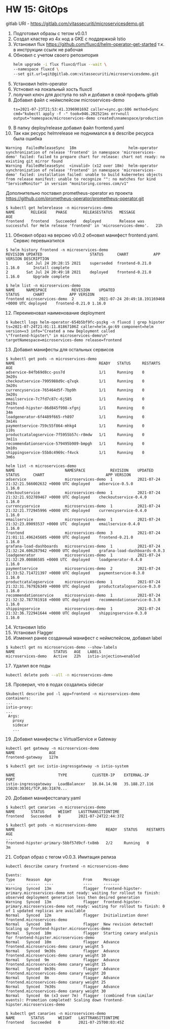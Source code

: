 # HW 15: GitOps

gitlab URI - https://gitlab.com/vitassecuriti/microservicesdemo.git

1. Подготовил образы с тегом v0.0.1
2. Создал кластер из 4х нод а GKE с поддержкой Istio
3. Установил flux https://github.com/fluxcd/helm-operator-get-started т.к. в инструкции ссылк не рабочая
4. Обновил с учетом своего репозитория
   ```bash
   helm upgrade -i flux fluxcd/flux --wait \
   --namespace fluxcd \
   --set git.url=git@gitlab.com:vitassecuriti/microservicesdemo.git
   ```
  5. Установил helm-operator
  6. Устновил на локальный хость fluxctl
  7. получил ключ для доступа по ssh и добавил в свой профиль gitlab
  8. Добавил файл с неймспейсом microservices-demo
     ```
     ts=2021-07-23T21:53:41.339690169Z caller=sync.go:606 method=Sync cmd="kubectl apply -f -" took=946.202521ms err=null output="namespace/microservices-demo created\nnamespace/production
     ```
9.  В папку deploy/release добавил файл frontend.yaml   
10. Так как ресурс helmrelease не поднимался в в describe ресурса была ошибка
   ```
   Warning  FailedReleaseSync  18m                       helm-operator  synchronization of release 'frontend' in namespace 'microservices-demo' failed: failed to prepare chart for release: chart not ready: no existing git mirror found
  Warning  FailedReleaseSync  <invalid> (x12 over 18m)  helm-operator  synchronization of release 'frontend' in namespace 'microservices-demo' failed: installation failed: unable to build kubernetes objects from release manifest: unable to recognize "": no matches for kind "ServiceMonitor" in version "monitoring.coreos.com/v1"
  ```
  Дополнительно поставил prometheus-operator из проекта https://github.com/prometheus-operator/prometheus-operator.git
  
  ```
  $ kubectl get helmrelease -n microservices-demo
  NAME       RELEASE    PHASE       RELEASESTATUS   MESSAGE                                                                       AGE
  frontend   frontend   Succeeded   deployed        Release was successful for Helm release 'frontend' in 'microservices-demo'.   21h
  ```
11. Обновил образ на версию v0.0.2 обновил манифест frontend.yaml. Сервис перевыкатился
   ```
   $ helm history frontend -n microservices-demo
   REVISION	UPDATED                 	STATUS    	CHART          	APP VERSION	DESCRIPTION     
   1       	Sat Jul 24 20:28:15 2021	superseded	frontend-0.21.0	1.16.0     	Install complete
   2       	Sat Jul 24 20:49:18 2021	deployed  	frontend-0.21.0	1.16.0     	Upgrade complete
   
   $ helm list -n microservices-demo
   NAME    	NAMESPACE         	REVISION	UPDATED                                	STATUS  	CHART          	APP VERSION
   frontend	microservices-demo	2       	2021-07-24 20:49:18.191169468 +0000 UTC	deployed	frontend-0.21.0	1.16.0 
   ```
12. Переименовал наименование deployment
   ```
   $ kubectl logs helm-operator-654b5bf9fc-pszkg -n fluxcd | grep hipster
   ts=2021-07-24T21:01:11.81867106Z caller=helm.go:69 component=helm version=v3 info="Created a new Deployment called
   \"frontend-hipster\" in microservices-demo\n" targetNamespace=microservices-demo release=frontend
   ```
13. Добавил манифесты для остальных сервисов
   ```
   $ kubectl get pods -n microservices-demo
  NAME                                     READY   STATUS     RESTARTS   AGE
  adservice-84fb69d8cc-pss7d               1/1     Running    0          3m20s
  checkoutservice-7995988d9c-q7xqk         1/1     Running    0          3m20s
  currencyservice-765464d5f-7bp9h          1/1     Running    0          3m20s
  emailservice-7c7fd7c87c-6j585            1/1     Running    0          3m19s
  frontend-hipster-86d845f998-xfgnj        1/1     Running    0          34m
  loadgenerator-6f4489f665-rh897           1/1     Running    0          3m14s
  paymentservice-759c55f864-mhkg4          1/1     Running    0          110s
  productcatalogservice-7f5955b57c-r8mdw   1/1     Running    0          3m11s
  recommendationservice-579495b989-bmpgh   1/1     Running    0          3m10s
  shippingservice-55b8c4969c-f4vck         1/1     Running    0          3m6s

  helm list -n microservices-demo
  NAME                   	NAMESPACE         	REVISION	UPDATED                                	STATUS  	CHART                        	APP VERSION
  adservice              	microservices-demo	1       	2021-07-24 21:32:21.566002632 +0000 UTC	deployed	adservice-0.5.0              	1.16.0     
  checkoutservice        	microservices-demo	1       	2021-07-24 21:32:21.932789467 +0000 UTC	deployed	checkoutservice-0.4.0        	1.16.0     
  currencyservice        	microservices-demo	1       	2021-07-24 21:32:21.772945996 +0000 UTC	deployed	currencyservice-0.4.0        	1.16.0     
  emailservice           	microservices-demo	1       	2021-07-24 21:32:23.89093537 +0000 UTC 	deployed	emailservice-0.4.0           	1.16.0     
  frontend               	microservices-demo	3       	2021-07-24 21:01:11.496245605 +0000 UTC	deployed	frontend-0.21.0              	1.16.0     
  grafana-load-dashboards	microservices-demo	1       	2021-07-24 21:32:24.606287942 +0000 UTC	deployed	grafana-load-dashboards-0.0.3	           
  loadgenerator          	microservices-demo	1       	2021-07-24 21:32:29.00886585 +0000 UTC 	deployed	loadgenerator-0.4.0          	1.16.0     
  paymentservice         	microservices-demo	2       	2021-07-24 21:33:52.714721397 +0000 UTC	deployed	paymentservice-0.3.0         	1.16.0     
  productcatalogservice  	microservices-demo	1       	2021-07-24 21:32:31.767926349 +0000 UTC	deployed	productcatalogservice-0.3.0  	1.16.0     
  recommendationservice  	microservices-demo	1       	2021-07-24 21:32:32.787781918 +0000 UTC	deployed	recommendationservice-0.3.0  	1.16.0     
  shippingservice        	microservices-demo	1       	2021-07-24 21:32:36.722941644 +0000 UTC	deployed	shippingservice-0.3.0        	1.16.0
   ```
14. Установил Istio
15. Установил Flagger
16. Изменил ранее созданный манифест с неймспейсом, добавил label
   ```
   $ kubectl get ns microservices-demo --show-labels
   NAME                 STATUS   AGE   LABELS
   microservices-demo   Active   22h   istio-injection=enabled
   ```
17. Удалил все поды
   ```bash
   kubectl delete pods --all -n microservices-demo
   ```
18. Проверил, что в подах создались sidecar
   ```
   $kubectl describe pod -l app=frontend -n microservices-demo
containers:
  ...
  istio-proxy:
  ...
    Args:
      proxy
      sidecar
      ...
   ```
19. Добавил манифесты c VirtualService и Gateway
   ```
   kubectl get gateway -n microservices-demo
   NAME               AGE
   frontend-gateway   127m

$ kubectl get svc istio-ingressgateway -n istio-system

NAME                   TYPE           CLUSTER-IP    EXTERNAL-IP     PORT
istio-ingressgateway   LoadBalancer   10.84.14.98   35.188.27.116   15020:30301/TCP,80:31870...
   ```
20. Добавил манифестcanary.yaml
   ```
   $ kubectl get canaries -n microservices-demo 
   NAME       STATUS      WEIGHT   LASTTRANSITIONTIME
   frontend   Succeeded   0        2021-07-24T22:44:37Z
   
   $ kubectl get pods -n microservices-demo 
  NAME                                        READY   STATUS    RESTARTS   AGE
  ...
  frontend-hipster-primary-5bbf57d9cf-tx8mb   2/2     Running   0          3m
  ```
  
21.  Собрал образ с тегом v0.0.3. Имитация релиза
   ```
   kubectl describe canary frontend -n microservices-demo 
   ```
   ```
   Events:
  Type     Reason  Age              From     Message
  ----     ------  ----             ----     -------
  Warning  Synced  13m              flagger  frontend-hipster-primary.microservices-demo not ready: waiting for rollout to finish: observed deployment generation less then desired generation
  Warning  Synced  13m              flagger  frontend-hipster-primary.microservices-demo not ready: waiting for rollout to finish: 0 of 1 updated replicas are available
  Normal   Synced  12m              flagger  Initialization done! frontend.microservices-demo
  Normal   Synced  10m              flagger  New revision detected! Scaling up frontend-hipster.microservices-demo
  Normal   Synced  10m              flagger  Starting canary analysis for frontend-hipster.microservices-demo
  Normal   Synced  10m              flagger  Advance frontend.microservices-demo canary weight 5
  Normal   Synced  9m30s            flagger  Advance frontend.microservices-demo canary weight 10
  Normal   Synced  9m               flagger  Advance frontend.microservices-demo canary weight 15
  Normal   Synced  8m30s            flagger  Advance frontend.microservices-demo canary weight 20
  Normal   Synced  8m               flagger  Advance frontend.microservices-demo canary weight 25
  Normal   Synced  7m30s            flagger  Advance frontend.microservices-demo canary weight 30
  Normal   Synced  6m (x3 over 7m)  flagger  (combined from similar events): Promotion completed! Scaling down frontend-hipster.microservices-demo
  ```
  ```
  $ kubectl get canaries -n microservices-demo 
  NAME       STATUS      WEIGHT   LASTTRANSITIONTIME
  frontend   Succeeded   0        2021-07-25T00:03:45Z
  ```
